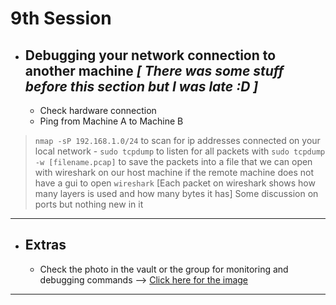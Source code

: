 # 9th Session

- ## Debugging your network connection to another machine *[ There was some stuff before this section but I was late :D ]*
    - Check hardware connection
    - Ping from Machine A to Machine B
> `nmap -sP 192.168.1.0/24` to scan for ip addresses connected on your local network
    - `sudo tcpdump` to listen for all packets with `sudo tcpdump -w [filename.pcap]` to save the packets into a file that we can open with wireshark on our host machine if the remote machine does not have a gui to open `wireshark` [Each packet on wireshark shows how many layers is used and how many bytes it has]
> Some discussion on ports but nothing new in it
---
- ## Extras
    - Check the photo in the vault or the group for monitoring and debugging commands --> [Click here for the image](https://www.google.com/url?sa=i&url=https%3A%2F%2Fm.facebook.com%2FTecMint%2Fphotos%2Flinux-performance-monitoring-tools-httpswwwtecmintcomcommand-line-tools-to-monit%2F2260304577321323%2F&psig=AOvVaw2G1AWzdvblfUhyzxaUVWm5&ust=1719739579210000&source=images&cd=vfe&opi=89978449&ved=0CBEQjRxqFwoTCMDesKi_gIcDFQAAAAAdAAAAABAE)
---